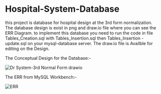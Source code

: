 # Hospital-System-Database

this project is database for hospital design at the 3rd form normalization. The database design is exist in png and draw.io file where you can see the ERR Diagram. to implement this database you need to run the code in file Tables_Creation.sql with Tables_Insertion.sql then Tables_Insertion - update.sql on your mysql-database server.
The draw.io file is Availble for editing on the Design.

The Conceptual Design for the Database:-

![Dr System-3rd Normal Form drawio](https://user-images.githubusercontent.com/69634124/166137984-da8df1e1-7469-4483-9413-736359ca2edd.png)

The ERR from MySQL Workbench:-

![ERR](https://user-images.githubusercontent.com/69634124/166138053-209306dc-3680-43b0-af76-da09ba97efa3.png)
